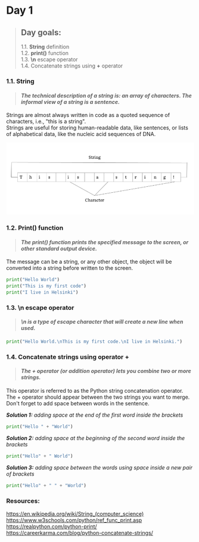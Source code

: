 # Day 1

> ## Day goals:
>
>1.1. **String** definition   
>1.2. **print()** function  
>1.3. **\n** escape operator  
>1.4. Concatenate strings using **+** operator



### 1.1. String

> #### **_The technical description of a string is: an array of characters. The informal view of a string is a sentence._**

Strings are almost always written in code as a quoted sequence of characters, i.e., "this is a string".  
Strings are useful for storing human-readable data, like sentences, or lists of alphabetical data, like the nucleic acid sequences of DNA.

![String exaple](/assets/images/String_Variable_Diagram_Middle_Aspect_Ratio.png)

### 1.2. Print() function

> #### **_The print() function prints the specified message to the screen, or other standard output device._**

The message can be a string, or any other object, the object will be converted into a string before written to the screen.

```python
print("Hello World")
print("This is my first code")
print("I live in Helsinki")
```
 
### 1.3. \n escape operator  

> #### **_\n is a type of escape character that will create a new line when used._**


```python
print("Hello World.\nThis is my first code.\nI live in Helsinki.")
```

### 1.4. Concatenate strings using operator +

> #### **_The + operator (or addition operator) lets you combine two or more strings._**
  
This operator is referred to as the Python string concatenation operator.  
The + operator should appear between the two strings you want to merge.  
Don't forget to add space between words in the sentence.

_**Solution 1:** adding space at the end of the first word inside the brackets_

```python
print("Hello " + "World")
```

_**Solution 2:** adding space at the beginning of the second word inside the brackets_

```python
print("Hello" + " World")
```

_**Solution 3:** adding space between the words using space inside a new pair of brackets_

```python
print("Hello" + " " + "World")
```

### Resources:

<https://en.wikipedia.org/wiki/String_(computer_science)>  
<https://www.w3schools.com/python/ref_func_print.asp>  
<https://realpython.com/python-print/>  
<https://careerkarma.com/blog/python-concatenate-strings/>  





